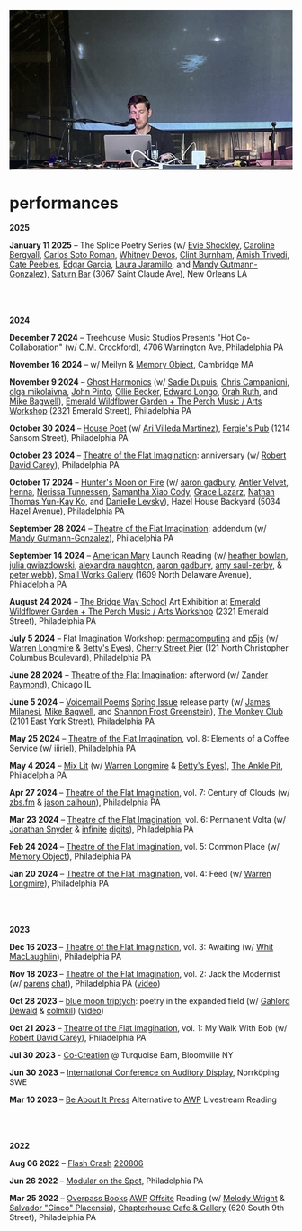 [![](performances.jpeg)](../)

# performances

<p class='right'> <b>2025</b> </p>

**January 11 2025** – The Splice Poetry Series (w/ [Evie Shockley](https://evieshockley.com/), [Caroline Bergvall](https://carolinebergvall.com/), [Carlos Soto Roman](https://poets.org/poet/carlos-soto-roman), [Whitney Devos](https://www.whitneydevos.com/), [Clint Burnham](https://www.sfu.ca/english/people-dir/faculty/clint-burham.html), [Amish Trivedi](https://www.amishtrivedi.com/), [Cate Peebles](https://www.catepeebles.com/), [Edgar Garcia](https://english.uchicago.edu/people/edgar-garcia), [Laura Jaramillo](https://laurajaramillo-poetfilm.squarespace.com/), and [Mandy Gutmann-Gonzalez](https://mandygutmanngonzalez.com/)), [Saturn Bar](https://www.thesaturnbar.com/) (3067 Saint Claude Ave), New Orleans LA
<br><br><br><br>
<p class='right'> <b>2024</b> </p>

**December 7 2024** – Treehouse Music Studios Presents "Hot Co-Collaboration" (w/ [C.M. Crockford](https://www.cmcrockford.net/)), 4706 Warrington Ave, Philadelphia PA

**November 16 2024** – w/ Meilyn & [Memory Object](https://memory-object.com), Cambridge MA

**November 9 2024** – [Ghost Harmonics](https://www.instagram.com/ghostharmonics/) (w/ [Sadie Dupuis](https://www.sadiedupuis.com/), [Chris Campanioni](https://chriscampanioni.com/), [olga mikolaivna](https://olgamikolaivna.wordpress.com/), [John Pinto](https://pintopintopinto.com/), [Ollie Becker](https://olliebecker.net/), [Edward Longo](https://sunkenbasilica.bandcamp.com/album/starflesh), [Orah Ruth](https://www.instagram.com/orahruth.mp3/), and [Mike Bagwell](https://www.mikebagwell.me/)), [Emerald Wildflower Garden + The Perch Music / Arts Workshop](https://www.emeraldwildflowergarden.org/the-perch-music-arts-studio) (2321 Emerald Street), Philadelphia PA

**October 30 2024** – [House Poet](https://www.instagram.com/housepoetphilly/) (w/ [Ari Villeda Martinez](https://www.instagram.com/haunted.bodega/)), [Fergie's Pub](https://www.fergies.com/) (1214 Sansom Street), Philadelphia PA

**October 23 2024** – [Theatre of the Flat Imagination](https://llllllll.co/t/william-hazards-theatre-of-the-flat-imagination/65108?u=williamhazard): anniversary (w/ [Robert David Carey](https://www.instagram.com/bogscary/)), Philadelphia PA

**October 17 2024** – [Hunter's Moon on Fire](https://www.instagram.com/fullmoononfire/) (w/ [aaron gadbury](https://withsoundsin.wordpress.com/), [Antler Velvet](https://www.instagram.com/antler.velvet/), [henna](https://www.instagram.com/rvzmm/), [Nerissa Tunnessen](https://www.nerissatunnessen.com/), [Samantha Xiao Cody](https://www.instagram.com/scodyxiao/), [Grace Lazarz](https://www.instagram.com/gracelazarz/), [Nathan Thomas Yun-Kay Ko](https://www.instagram.com/n888k0/), and [Danielle Levsky](https://criticturnedclown.squarespace.com/)), Hazel House Backyard (5034 Hazel Avenue), Philadelphia PA

**September 28 2024** – [Theatre of the Flat Imagination](https://llllllll.co/t/william-hazards-theatre-of-the-flat-imagination/65108?u=williamhazard): addendum (w/ [Mandy Gutmann-Gonzalez](https://mandygutmanngonzalez.com/)), Philadelphia PA

**September 14 2024** – [American Mary](https://alexandranaughton.gumroad.com/l/americanmary) Launch Reading (w/ [heather bowlan](https://www.heatherbowlan.com/), [julia gwiazdowski](https://voicemailpoems.org/2023/11/04/queer-rom-com-after-wes-craven/), [alexandra naughton](https://www.alexandranaughton.com/), [aaron gadbury](https://withsoundsin.wordpress.com/), [amy saul-zerby](https://www.amysaulzerby.com/), & [peter webb](https://www.phillyvoice.com/the-sopranos-poetry-reading-potluck-costumes-new-jersey-philly/)), [Small Works Gallery](https://www.philadelphiasmallworks.com/) (1609 North Delaware Avenue), Philadelphia PA

**August 24 2024** – [The Bridge Way School](https://www.thebridgewayschool.org/) Art Exhibition at [Emerald Wildflower Garden + The Perch Music / Arts Workshop](https://www.emeraldwildflowergarden.org/the-perch-music-arts-studio) (2321 Emerald Street), Philadelphia PA

**July 5 2024** – Flat Imagination Workshop: [permacomputing](https://permacomputing.net/) and [p5js](https://p5js.org/) (w/ [Warren Longmire](https://alongmirewriter.squarespace.com/) & [Betty's Eyes](https://bettyseyes.bandcamp.com/track/3630-days)), [Cherry Street Pier](https://www.cherrystreetpier.com/) (121 North Christopher Columbus Boulevard), Philadelphia PA

**June 28 2024** – [Theatre of the Flat Imagination](https://llllllll.co/t/william-hazards-theatre-of-the-flat-imagination/65108?u=williamhazard): afterword (w/ [Zander Raymond](https://www.zanderraymond.com/)), Chicago IL

**June 5 2024** – [Voicemail Poems](https://voicemailpoems.org/) [Spring Issue](https://voicemailpoems.org/2024/05/06/spring-2024/) release party (w/ [James Milanesi](https://www.instagram.com/jamesmilanesi/), [Mike Bagwell](https://www.mikebagwell.me/), and [Shannon Frost Greenstein](https://shannonfrostgreenstein.com/)), [The Monkey Club](https://www.instagram.com/themonkeyclubphilly/) (2101 East York Street), Philadelphia PA

**May 25 2024** – [Theatre of the Flat Imagination](https://llllllll.co/t/william-hazards-theatre-of-the-flat-imagination/65108?u=williamhazard), vol. 8: Elements of a Coffee Service (w/ [iiiriel](https://www.instagram.com/iiiriel/)), Philadelphia PA

**May 4 2024** – [Mix Lit](https://www.instagram.com/mixlitphilly/) (w/ [Warren Longmire](https://alongmirewriter.squarespace.com/) & [Betty's Eyes](https://bettyseyes.bandcamp.com/track/3630-days)), [The Ankle Pit](https://www.instagram.com/theanklepit/), Philadelphia PA

**Apr 27 2024** – [Theatre of the Flat Imagination](https://llllllll.co/t/william-hazards-theatre-of-the-flat-imagination/65108?u=williamhazard), vol. 7: Century of Clouds (w/ [zbs.fm](https://zbs.fm) & [jason calhoun](http://napsounds.bandcamp.com/)), Philadelphia PA

**Mar 23 2024** – [Theatre of the Flat Imagination](https://llllllll.co/t/william-hazards-theatre-of-the-flat-imagination/65108?u=williamhazard), vol. 6: Permanent Volta (w/ [Jonathan Snyder](https://www.instagram.com/jaseknighter/) & [infinite](https://schollz.com/infinitedigits/) [digits](https://infinitedigits.bandcamp.com/)), Philadelphia PA

**Feb 24 2024** – [Theatre of the Flat Imagination](https://llllllll.co/t/william-hazards-theatre-of-the-flat-imagination/65108?u=williamhazard), vol. 5: Common Place (w/ [Memory Object](https://memory-object.com)), Philadelphia PA

**Jan 20 2024** – [Theatre of the Flat Imagination](https://llllllll.co/t/william-hazards-theatre-of-the-flat-imagination/65108?u=williamhazard), vol. 4: Feed (w/ [Warren Longmire](https://alongmirewriter.squarespace.com/)), Philadelphia PA
<br><br><br><br>
<p class='right'> <b>2023</b> </p>

**Dec 16 2023** – [Theatre of the Flat Imagination](https://llllllll.co/t/william-hazards-theatre-of-the-flat-imagination/65108?u=williamhazard), vol. 3: Awaiting (w/ [Whit MacLaughlin](https://newparadiselaboratories.com/)), Philadelphia PA

**Nov 18 2023** – [Theatre of the Flat Imagination](https://llllllll.co/t/william-hazards-theatre-of-the-flat-imagination/65108?u=williamhazard), vol. 2: Jack the Modernist (w/ [parens](https://dndrks.com/) [chat](https://ryleealanza.org/)), Philadelphia PA ([video](https://youtu.be/nDCAaxCHuxo?si=eluSKnsg_RpdZjcH))

**Oct 28 2023** – [blue moon triptych](https://www.twitch.tv/lines_community): poetry in the expanded field (w/ [Gahlord Dewald](https://gahlorddewald.com) & [colmkil](https://colmkil.bandcamp.com)) ([video](https://www.youtube.com/watch?v=d_ACmJyHZzI&t=612s))

**Oct 21 2023** – [Theatre of the Flat Imagination](https://llllllll.co/t/william-hazards-theatre-of-the-flat-imagination/65108?u=williamhazard), vol. 1: My Walk With Bob (w/ [Robert David Carey](https://www.instagram.com/bogscary/)), Philadelphia PA

**Jul 30 2023** - [Co-Creation](https://allevents.in/bloomeville/co-creation-episode-ii/10000658634472437?ref=past-event-page) @ Turquoise Barn, Bloomville NY 

**Jun 30 2023** – [International Conference on Auditory Display](https://icad2023.icad.org/), Norrköping SWE

**Mar 10 2023** – [Be About It Press](https://www.beaboutitpress.com/) Alternative to [AWP](https://www.awpwriter.org/) Livestream Reading
<br><br><br><br>
<p class='right'> <b>2022</b> </p>

**Aug 06 2022** – [Flash Crash](https://flashcrash.net/) [220806](https://www.youtube.com/watch?v=Hs_9uRlWX0g&list=PLDeicGW8SQOyYQh8iphSFvI5R5Eg4Uy22)

**Jun 26 2022** – [Modular on the Spot](https://xpn.org/2021/10/20/modular-on-the-spot-modular-synthesis-picnic/), Philadelphia PA

**Mar 25 2022** – [Overpass Books](https://overpassbooks.org/) [AWP](https://www.awpwriter.org/) [Offsite](https://www.awpwriter.org/awp_conference/schedule_overview_offsite/2022_PHILADELPHIA) Reading (w/ [Melody Wright](https://overpassbooks.bigcartel.com/product/count-by-melody-wright) & [Salvador "Cinco" Placensia](https://www.cincodesigns.xyz/)), [Chapterhouse Cafe & Gallery](https://chapterhousecafe.wordpress.com/) (620 South 9th Street), Philadelphia PA